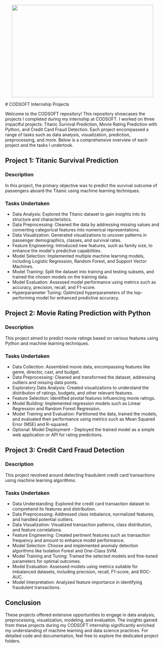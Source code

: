<p align="center">
  <img width="460" height="300" src="https://github.com/Piyushoberoy/CODSOFT/assets/68097992/cf49bd01-6260-4056-bcf5-06d23ea76908">
</p>
# CODSOFT Internship Projects

Welcome to the CODSOFT repository! This repository showcases the projects I completed during my internship at CODSOFT. I worked on three impactful projects: Titanic Survival Prediction, Movie Rating Prediction with Python, and Credit Card Fraud Detection. Each project encompassed a range of tasks such as data analysis, visualization, prediction, preprocessing, and more. Below is a comprehensive overview of each project and the tasks I undertook.

## Project 1: Titanic Survival Prediction

### Description
In this project, the primary objective was to predict the survival outcome of passengers aboard the Titanic using machine learning techniques.

### Tasks Undertaken
- Data Analysis: Explored the Titanic dataset to gain insights into its structure and characteristics.
- Data Preprocessing: Cleaned the data by addressing missing values and converting categorical features into numerical representations.
- Data Visualization: Generated visualizations to uncover patterns in passenger demographics, classes, and survival rates.
- Feature Engineering: Introduced new features, such as family size, to enhance the model's predictive capabilities.
- Model Selection: Implemented multiple machine learning models, including Logistic Regression, Random Forest, and Support Vector Machines.
- Model Training: Split the dataset into training and testing subsets, and trained the chosen models on the training data.
- Model Evaluation: Assessed model performance using metrics such as accuracy, precision, recall, and F1-score.
- Hyperparameter Tuning: Optimized hyperparameters of the top-performing model for enhanced predictive accuracy.

## Project 2: Movie Rating Prediction with Python

### Description
This project aimed to predict movie ratings based on various features using Python and machine learning techniques.

### Tasks Undertaken
- Data Collection: Assembled movie data, encompassing features like genre, director, cast, and budget.
- Data Preprocessing: Cleaned and transformed the dataset, addressing outliers and missing data points.
- Exploratory Data Analysis: Created visualizations to understand the distribution of ratings, budgets, and other relevant features.
- Feature Selection: Identified pivotal features influencing movie ratings.
- Model Building: Implemented regression models such as Linear Regression and Random Forest Regression.
- Model Training and Evaluation: Partitioned the data, trained the models, and evaluated their performance using metrics such as Mean Squared Error (MSE) and R-squared.
- Optional: Model Deployment - Deployed the trained model as a simple web application or API for rating predictions.

## Project 3: Credit Card Fraud Detection

### Description
This project revolved around detecting fraudulent credit card transactions using machine learning algorithms.

### Tasks Undertaken
- Data Understanding: Explored the credit card transaction dataset to comprehend its features and distribution.
- Data Preprocessing: Addressed class imbalance, normalized features, and handled potential outliers.
- Data Visualization: Visualized transaction patterns, class distribution, and feature correlations.
- Feature Engineering: Created pertinent features such as transaction frequency and amount to enhance model performance.
- Model Selection: Choose and implemented anomaly detection algorithms like Isolation Forest and One-Class SVM.
- Model Training and Tuning: Trained the selected models and fine-tuned parameters for optimal outcomes.
- Model Evaluation: Assessed models using metrics suitable for imbalanced datasets, including precision, recall, F1-score, and ROC-AUC.
- Model Interpretation: Analyzed feature importance in identifying fraudulent transactions.

## Conclusion

These projects offered extensive opportunities to engage in data analysis, preprocessing, visualization, modeling, and evaluation. The insights gained from these projects during my CODSOFT internship significantly enriched my understanding of machine learning and data science practices. For detailed code and documentation, feel free to explore the dedicated project folders.
